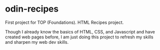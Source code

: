 # odin-recipes
First project for TOP (Foundations). HTML Recipes project.

Though I already know the basics of HTML, CSS, and Javascript and have created web pages before, I am just doing this project to refresh my skills and sharpen my web dev skills.